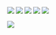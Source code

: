 <!--
<a>
<img src="https://streak-stats.demolab.com/?user=qynklee&theme=github_dark&layout=compact"/> 
</a>
-->

![](http://github-profile-summary-cards.vercel.app/api/cards/profile-details?username=Qynklee&theme=github_dark)
![](http://github-profile-summary-cards.vercel.app/api/cards/repos-per-language?username=Qynklee&theme=github_dark) 
![](http://github-profile-summary-cards.vercel.app/api/cards/most-commit-language?username=Qynklee&theme=github_dark) 
![](http://github-profile-summary-cards.vercel.app/api/cards/stats?username=Qynklee&theme=github_dark) 
![](http://github-profile-summary-cards.vercel.app/api/cards/productive-time?username=Qynklee&theme=github_dark&utcOffset=7)
<p align="left">
<a href="https://twitter.com/qynklee">
<img src="https://img.shields.io/twitter/follow/qynklee?style=for-the-badge&logo=X&&labelColor=000000&color=000000" />
</a>
</p>

